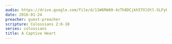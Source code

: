 ```yaml
---
audio: https://drive.google.com/file/d/11W6RWA9-4zTh8DCjkh5TXlOtl-SLFyEW/view
date: 2016-01-24
preacher: guest-preacher
scripture: Colossians 2:8-10
series: colossians
title: A Captive Heart
---
```

